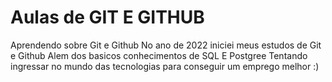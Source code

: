 # Aulas de GIT E GITHUB
 Aprendendo sobre Git e Github
 No ano de 2022 iniciei meus estudos de Git e Github
 Alem dos basicos conhecimentos de SQL E Postgree
 Tentando ingressar no mundo das tecnologias para conseguir um emprego melhor :)
